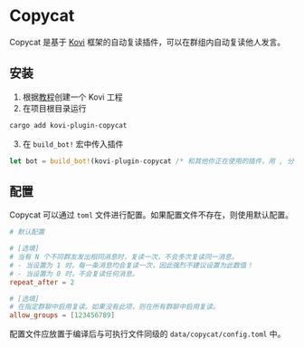 # Copycat

Copycat 是基于 [Kovi](https://kovi.thricecola.com/) 框架的自动复读插件，可以在群组内自动复读他人发言。  

## 安装

1. 根据[教程](https://kovi.thricecola.com/start/fast.html)创建一个 Kovi 工程
2. 在项目根目录运行
```bash
cargo add kovi-plugin-copycat
```

3. 在 `build_bot!` 宏中传入插件
```rust
let bot = build_bot!(kovi-plugin-copycat /* 和其他你正在使用的插件，用 , 分割 */ );
```

## 配置

Copycat 可以通过 `toml` 文件进行配置。如果配置文件不存在，则使用默认配置。  

```toml
# 默认配置

# [选填]
# 当有 N 个不同群友发出相同消息时，复读一次，不会多次复读同一消息。
# - 当设置为 1 时，每一条消息均会复读一次，因此强烈不建议设置为此数值！
# - 当设置为 0 时，不会复读任何消息。
repeat_after = 2   

# [选填]
# 在指定群聊中启用复读。如果没有此项，则在所有群聊中启用复读。
allow_groups = [123456789] 

```  

配置文件应放置于编译后与可执行文件同级的 `data/copycat/config.toml` 中。